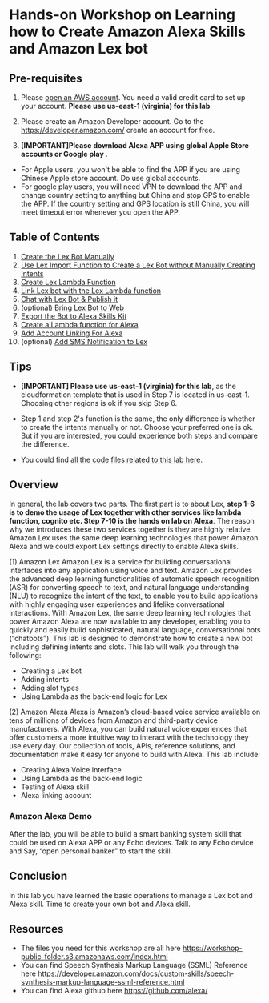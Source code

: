 #	Hands-on Workshop on Learning how to Create Amazon Alexa Skills and Amazon Lex bot


##	Pre-requisites
1.	Please [open an AWS account](https://aws.amazon.com ). You need a valid credit card to set up your account. 
**Please use us-east-1 (virginia) for this lab**

2.	Please create an Amazon Developer account. 
Go to the https://developer.amazon.com/ create an account for free.

3.  **[IMPORTANT]Please download Alexa APP using global Apple Store accounts or Google play** . 
*	For Apple users, you won't be able to find the APP if you are using Chinese Apple store account. Do use global accounts.
*	For google play users, you will need VPN to download the APP and change country setting to anything but China and stop GPS to enable the APP. If the country setting and GPS location is still China, you will meet timeout error whenever you open the APP. 

##	Table of Contents
1.	[Create the Lex Bot Manually](doc/create-lex-bot-manually.md)
2.	[Use Lex Import Function to Create a Lex Bot without Manually Creating Intents](doc/create-intent-using-lex-import.md)
3.	[Create Lex Lambda Function](doc/create-lex-lambda-function.md)
4.	[Link Lex bot with the Lex Lambda function](doc/create-lex-bot-with-lambda.md)
5.	[Chat with Lex Bot & Publish it](doc/chat-with-lex-bot-and-publish.md)
6.	(optional) [Bring Lex Bot to Web](doc/bring-lex-to-web.md)
7.	[Export the Bot to Alexa Skills Kit](doc/export-bot-to-alexa-skill.md)
8.	[Create a Lambda function for Alexa](doc/create-lambda-for-alexa.md)
9.	[Add Account Linking For Alexa](doc/account-linking-for-alexa.md)
10. (optional) [Add SMS Notification to Lex](doc/add-sms-to-lex.md)

##	Tips

*	**[IMPORTANT] Please use us-east-1 (virginia) for this lab**, as the cloudformation template that is used in Step 7 is located in us-east-1. Choosing other regions is ok if you skip Step 6.

*	Step 1 and step 2's function is the same, the only difference is whether to create the intents manually or not. Choose your preferred one is ok. But if you are interested, you could experience both steps and compare the difference.

*	You could find [all the code files related to this lab here](./workshop).

##	Overview

In general, the lab covers two parts. The first part is to about Lex, **step 1-6 is to demo the usage of Lex together with other services like lambda function, cognito etc. Step 7-10 is the hands on lab on Alexa**. The reason why we introduces these two services together is they are highly relative. Amazon Lex uses the same deep learning technologies that power Amazon Alexa and we could export Lex settings directly to enable Alexa skills.

(1)	Amazon Lex
Amazon Lex is a service for building conversational interfaces into any application using voice and text. Amazon Lex provides the advanced deep learning functionalities of automatic speech recognition (ASR) for converting speech to text, and natural language understanding (NLU) to recognize the intent of the text, to enable you to build applications with highly engaging user experiences and lifelike conversational interactions. With Amazon Lex, the same deep learning technologies that power Amazon Alexa are now available to any developer, enabling you to quickly and easily build sophisticated, natural language, conversational bots (“chatbots”). This lab is designed to demonstrate how to create a new bot including defining intents and slots. This lab will walk you through the following:

*	Creating a Lex bot
*	Adding intents
*	Adding slot types
*	Using Lambda as the back-end logic for Lex

(2)	Amazon Alexa
Alexa is Amazon’s cloud-based voice service available on tens of millions of devices from Amazon and third-party device manufacturers. With Alexa, you can build natural voice experiences that offer customers a more intuitive way to interact with the technology they use every day. Our collection of tools, APIs, reference solutions, and documentation make it easy for anyone to build with Alexa. This lab include:

*	Creating Alexa Voice Interface
*	Using Lambda as the back-end logic
*	Testing of Alexa skill
*	Alexa linking account 

###	Amazon Alexa Demo
After the lab, you will be able to build a smart banking system skill that could be used on Alexa APP or any Echo devices. Talk to any Echo device and Say, “open personal banker” to start the skill. 

##	Conclusion
In this lab you have learned the basic operations to manage a Lex bot and Alexa skill. Time to create your own bot and Alexa skill. 


##	Resources
*	The files you need for this workshop are all here 
https://workshop-public-folder.s3.amazonaws.com/index.html
*	You can find Speech Synthesis Markup Language (SSML) Reference here https://developer.amazon.com/docs/custom-skills/speech-synthesis-markup-language-ssml-reference.html
*	You can find Alexa github here https://github.com/alexa/

